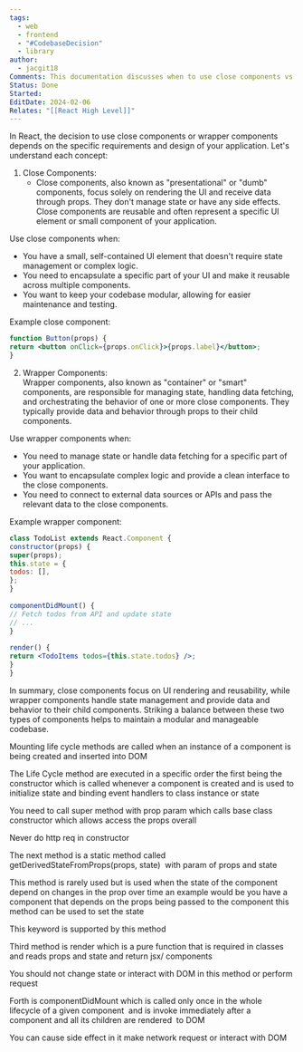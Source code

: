 ```yaml
---
tags:
  - web
  - frontend
  - "#CodebaseDecision"
  - library
author:
  - jacgit18
Comments: This documentation discusses when to use close components vs wrapper components.
Status: Done
Started: 
EditDate: 2024-02-06
Relates: "[[React High Level]]"
---
```

In React, the decision to use close components or wrapper components depends on the specific requirements and design of your application. Let's understand each concept:  
  
1. Close Components:  
	- Close components, also known as "presentational" or "dumb" components, focus solely on rendering the UI and receive data through props. They don't manage state or have any side effects. Close components are reusable and often represent a specific UI element or small component of your application.  
  
Use close components when:  
- You have a small, self-contained UI element that doesn't require state management or complex logic.  
- You need to encapsulate a specific part of your UI and make it reusable across multiple components.  
- You want to keep your codebase modular, allowing for easier maintenance and testing.  
  
Example close component:  
```jsx  
function Button(props) {  
return <button onClick={props.onClick}>{props.label}</button>;  
}  
```  
  
2. Wrapper Components:  
Wrapper components, also known as "container" or "smart" components, are responsible for managing state, handling data fetching, and orchestrating the behavior of one or more close components. They typically provide data and behavior through props to their child components.  
  
Use wrapper components when:  
- You need to manage state or handle data fetching for a specific part of your application.  
- You want to encapsulate complex logic and provide a clean interface to the close components.  
- You need to connect to external data sources or APIs and pass the relevant data to the close components.  
  
Example wrapper component:  
```jsx  
class TodoList extends React.Component {  
constructor(props) {  
super(props);  
this.state = {  
todos: [],  
};  
}  
  
componentDidMount() {  
// Fetch todos from API and update state  
// ...  
}  
  
render() {  
return <TodoItems todos={this.state.todos} />;  
}  
}  
```  
  
In summary, close components focus on UI rendering and reusability, while wrapper components handle state management and provide data and behavior to their child components. Striking a balance between these two types of components helps to maintain a modular and manageable codebase.




Mounting life cycle methods are called when an instance of a component is being created and inserted into DOM 

The Life Cycle method are executed in a specific order the first being the constructor which is called whenever a component is created and is used to initialize state and binding event handlers to class instance or state  

You need to call super method with prop param which calls base class constructor which allows access the props overall  

Never do http req in constructor 

The next method is a static method called  getDerivedStateFromProps(props, state)  with param of props and state  

This method is rarely used but is used when the state of the component depend on changes in the prop over time an example would be you have a component that depends on the props being passed to the component this method can be used to set the state  

This keyword is supported by this method  

Third method is render which is a pure function that is required in classes and reads props and state and return jsx/ components 

You should not change state or interact with DOM in this method or perform request 

Forth is componentDidMount which is called only once in the whole lifecycle of a given component  and is invoke immediately after a component and all its children are rendered  to DOM 

You can cause side effect in it make network request or interact with DOM